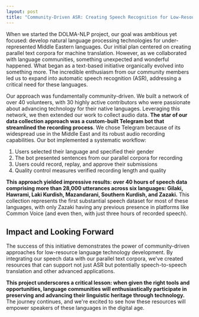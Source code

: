 ```yaml
---
layout: post
title: "Community-Driven ASR: Creating Speech Recognition for Low-Resource Middle Eastern Languages"
---
```


When we started the DOLMA-NLP project, our goal was ambitious yet focused: develop natural language processing technologies for under-represented Middle Eastern languages. Our initial plan centered on creating parallel text corpora for machine translation. However, as we collaborated with language communities, something unexpected and wonderful happened. What began as a text-based initiative organically evolved into something more. The incredible enthusiasm from our community members led us to expand into automatic speech recognition (ASR), addressing a critical need for these languages.

Our approach was fundamentally community-driven. We built a network of over 40 volunteers, with 30 highly active contributors who were passionate about advancing technology for their native languages. Leveraging this network, we then extended our work to collect audio data. **The star of our data collection approach was a custom-built Telegram bot that streamlined the recording process**. We chose Telegram because of its widespread use in the Middle East and its robust audio recording capabilities. Our bot implemented a systematic workflow:

1. Users selected their language and specified their gender
2. The bot presented sentences from our parallel corpora for recording
3. Users could record, replay, and approve their submissions
4. Quality control measures verified recording length and quality

**This approach yielded impressive results: over 40 hours of speech data comprising more than 28,000 utterances across six languages: Gilaki, Hawrami, Laki Kurdish, Mazandarani, Southern Kurdish, and Zazaki.** This collection represents the first substantial speech dataset for most of these languages, with only Zazaki having any previous presence in platforms like Common Voice (and even then, with just three hours of recorded speech).

## Impact and Looking Forward

The success of this initiative demonstrates the power of community-driven approaches for low-resource language technology development. By integrating our speech data with our parallel text corpora, we've created resources that can support not just ASR but potentially speech-to-speech translation and other advanced applications.

**This project underscores a critical lesson: when given the right tools and opportunities, language communities will enthusiastically participate in preserving and advancing their linguistic heritage through technology.** The journey continues, and we're excited to see how these resources will empower speakers of these languages in the digital age.